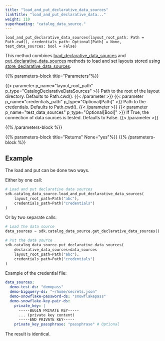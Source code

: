 ```yaml
---
title: "load_and_put_declarative_data_sources"
linkTitle: "load_and_put_declarative_data..."
weight: 110
superheading: "catalog_data_source."
---
```




``load_and_put_declarative_data_sources(layout_root_path: Path = Path.cwd(), credentials_path: Optional[Path] = None, test_data_sources: bool = False)``

This method combines [load_declarative_data_sources](../load_and_put_declarative_data_sources/) and [put_declarative_data_sources](../put_declarative_data_sources/) methods to load and set layouts stored using [store_declarative_data_sources](../store_declarative_data_sources/).

{{% parameters-block  title="Parameters"%}}

{{< parameter p_name="layout_root_path" p_type="CatalogDeclarativeDataSources" >}}
Path to the root of the layout directory. Defaults to Path.cwd().
{{< /parameter >}}
{{< parameter p_name="credentials_path" p_type="Optional[Path]" >}}
Path to the credentials. Defaults to Path.cwd().
{{< /parameter >}}
{{< parameter p_name="test_data_sources" p_type="Optional[Bool]" >}}
If True, the connection of data sources is tested. Defaults to False.
{{< /parameter >}}

{{% /parameters-block %}}

{{% parameters-block title="Returns" None="yes"%}}
{{% /parameters-block %}}

## Example

The load and put can be done two ways.

Either by one call:

```python
# Load and put declarative data sources
sdk.catalog_data_source.load_and_put_declarative_data_sources(
    layout_root_path=Path("abc"),
    credentials_path=Path("credentials")
)
```
Or by two separate calls:

```python
# Load the data source
data_sources = sdk.catalog_data_source.get_declarative_data_sources()

# Put the data source
sdk.catalog_data_source.put_declarative_data_sources(
    declarative_data_sources=data_sources
    layout_root_path=Path("abc"),
    credentials_path=Path("credentials")
)
```

Example of the credential file:

```yaml
data_sources:
  demo-test-ds: "demopass"
  demo-bigquery-ds: "~/home/secrets.json"
  demo-snowflake-password-ds: "snowflakepass"
  demo-snowflake-key-pair-ds:
    private_key: |
      -----BEGIN PRIVATE KEY-----
      ... (private key content)
      -----END PRIVATE KEY-----
    private_key_passphrase: "passphrase" # Optional
```

The result is identical.
